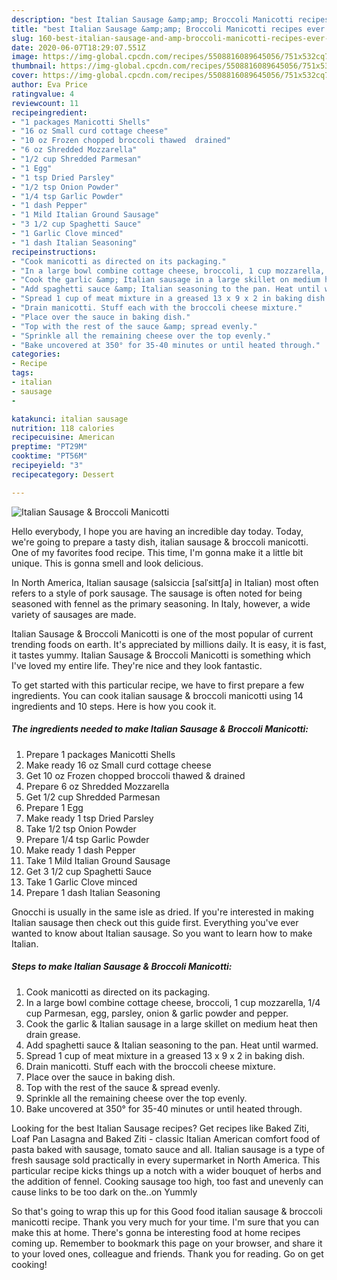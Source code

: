 ```yaml
---
description: "best Italian Sausage &amp;amp; Broccoli Manicotti recipes ever | how long to cook Italian Sausage &amp;amp; Broccoli Manicotti"
title: "best Italian Sausage &amp;amp; Broccoli Manicotti recipes ever | how long to cook Italian Sausage &amp;amp; Broccoli Manicotti"
slug: 160-best-italian-sausage-and-amp-broccoli-manicotti-recipes-ever-how-long-to-cook-italian-sausage-and-amp-broccoli-manicotti
date: 2020-06-07T18:29:07.551Z
image: https://img-global.cpcdn.com/recipes/5508816089645056/751x532cq70/italian-sausage-broccoli-manicotti-recipe-main-photo.jpg
thumbnail: https://img-global.cpcdn.com/recipes/5508816089645056/751x532cq70/italian-sausage-broccoli-manicotti-recipe-main-photo.jpg
cover: https://img-global.cpcdn.com/recipes/5508816089645056/751x532cq70/italian-sausage-broccoli-manicotti-recipe-main-photo.jpg
author: Eva Price
ratingvalue: 4
reviewcount: 11
recipeingredient:
- "1 packages Manicotti Shells"
- "16 oz Small curd cottage cheese"
- "10 oz Frozen chopped broccoli thawed  drained"
- "6 oz Shredded Mozzarella"
- "1/2 cup Shredded Parmesan"
- "1 Egg"
- "1 tsp Dried Parsley"
- "1/2 tsp Onion Powder"
- "1/4 tsp Garlic Powder"
- "1 dash Pepper"
- "1 Mild Italian Ground Sausage"
- "3 1/2 cup Spaghetti Sauce"
- "1 Garlic Clove minced"
- "1 dash Italian Seasoning"
recipeinstructions:
- "Cook manicotti as directed on its packaging."
- "In a large bowl combine cottage cheese, broccoli, 1 cup mozzarella, 1/4 cup Parmesan, egg, parsley, onion &amp; garlic powder and pepper."
- "Cook the garlic &amp; Italian sausage in a large skillet on medium heat then drain grease."
- "Add spaghetti sauce &amp; Italian seasoning to the pan. Heat until warmed."
- "Spread 1 cup of meat mixture in a greased 13 x 9 x 2 in baking dish."
- "Drain manicotti. Stuff each with the broccoli cheese mixture."
- "Place over the sauce in baking dish."
- "Top with the rest of the sauce &amp; spread evenly."
- "Sprinkle all the remaining cheese over the top evenly."
- "Bake uncovered at 350° for 35-40 minutes or until heated through."
categories:
- Recipe
tags:
- italian
- sausage
- 

katakunci: italian sausage  
nutrition: 118 calories
recipecuisine: American
preptime: "PT29M"
cooktime: "PT56M"
recipeyield: "3"
recipecategory: Dessert

---
```



![Italian Sausage &amp; Broccoli Manicotti](https://img-global.cpcdn.com/recipes/5508816089645056/751x532cq70/italian-sausage-broccoli-manicotti-recipe-main-photo.jpg)

Hello everybody, I hope you are having an incredible day today. Today, we're going to prepare a tasty dish, italian sausage &amp; broccoli manicotti. One of my favorites food recipe. This time, I'm gonna make it a little bit unique. This is gonna smell and look delicious.

In North America, Italian sausage (salsiccia [salˈsittʃa] in Italian) most often refers to a style of pork sausage. The sausage is often noted for being seasoned with fennel as the primary seasoning. In Italy, however, a wide variety of sausages are made.

Italian Sausage &amp; Broccoli Manicotti is one of the most popular of current trending foods on earth. It's appreciated by millions daily. It is easy, it is fast, it tastes yummy. Italian Sausage &amp; Broccoli Manicotti is something which I've loved my entire life. They're nice and they look fantastic.


To get started with this particular recipe, we have to first prepare a few ingredients. You can cook italian sausage &amp; broccoli manicotti using 14 ingredients and 10 steps. Here is how you cook it.

<!--inarticleads1-->

##### The ingredients needed to make Italian Sausage &amp; Broccoli Manicotti:

1. Prepare 1 packages Manicotti Shells
1. Make ready 16 oz Small curd cottage cheese
1. Get 10 oz Frozen chopped broccoli thawed &amp; drained
1. Prepare 6 oz Shredded Mozzarella
1. Get 1/2 cup Shredded Parmesan
1. Prepare 1 Egg
1. Make ready 1 tsp Dried Parsley
1. Take 1/2 tsp Onion Powder
1. Prepare 1/4 tsp Garlic Powder
1. Make ready 1 dash Pepper
1. Take 1 Mild Italian Ground Sausage
1. Get 3 1/2 cup Spaghetti Sauce
1. Take 1 Garlic Clove minced
1. Prepare 1 dash Italian Seasoning


Gnocchi is usually in the same isle as dried. If you&#39;re interested in making Italian sausage then check out this guide first. Everything you&#39;ve ever wanted to know about Italian sausage. So you want to learn how to make Italian. 

<!--inarticleads2-->

##### Steps to make Italian Sausage &amp; Broccoli Manicotti:

1. Cook manicotti as directed on its packaging.
1. In a large bowl combine cottage cheese, broccoli, 1 cup mozzarella, 1/4 cup Parmesan, egg, parsley, onion &amp; garlic powder and pepper.
1. Cook the garlic &amp; Italian sausage in a large skillet on medium heat then drain grease.
1. Add spaghetti sauce &amp; Italian seasoning to the pan. Heat until warmed.
1. Spread 1 cup of meat mixture in a greased 13 x 9 x 2 in baking dish.
1. Drain manicotti. Stuff each with the broccoli cheese mixture.
1. Place over the sauce in baking dish.
1. Top with the rest of the sauce &amp; spread evenly.
1. Sprinkle all the remaining cheese over the top evenly.
1. Bake uncovered at 350° for 35-40 minutes or until heated through.


Looking for the best Italian Sausage recipes? Get recipes like Baked Ziti, Loaf Pan Lasagna and Baked Ziti - classic Italian American comfort food of pasta baked with sausage, tomato sauce and all. Italian sausage is a type of fresh sausage sold practically in every supermarket in North America. This particular recipe kicks things up a notch with a wider bouquet of herbs and the addition of fennel. Cooking sausage too high, too fast and unevenly can cause links to be too dark on the..on Yummly 

So that's going to wrap this up for this Good food italian sausage &amp; broccoli manicotti recipe. Thank you very much for your time. I'm sure that you can make this at home. There's gonna be interesting food at home recipes coming up. Remember to bookmark this page on your browser, and share it to your loved ones, colleague and friends. Thank you for reading. Go on get cooking!
